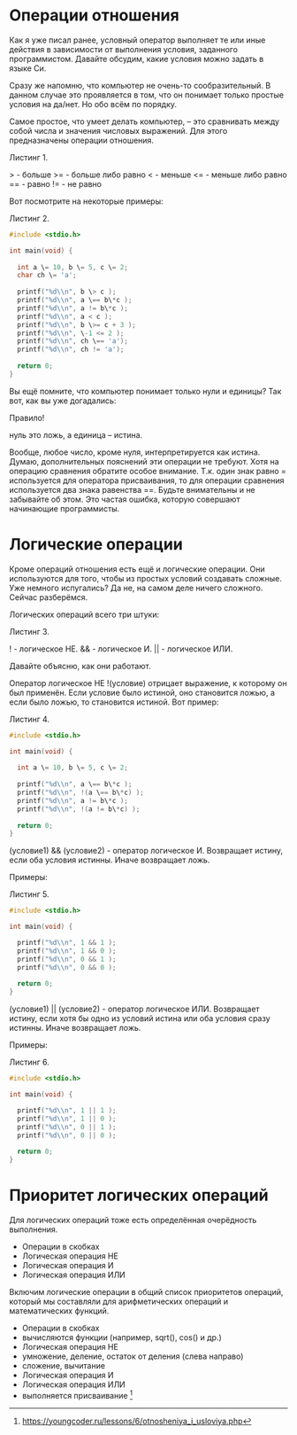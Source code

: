 
# Операции отношения

Как я уже писал ранее, условный оператор выполняет те или иные действия в зависимости от выполнения условия, заданного программистом. Давайте обсудим, какие условия можно задать в языке Си.

Сразу же напомню, что компьютер не очень-то сообразительный. В данном случае это проявляется в том, что он понимает только простые условия на да/нет. Но обо всём по порядку.

Самое простое, что умеет делать компьютер, – это сравнивать между собой числа и значения числовых выражений. Для этого предназначены операции отношения.

Листинг 1.
>
\> \- больше
\>= \- больше либо равно
< \- меньше
<= \- меньше либо равно
\== \- равно
!= \- не равно 

Вот посмотрите на некоторые примеры:

Листинг 2.
```C
#include <stdio.h>

int main(void) { 
  
  int a \= 10, b \= 5, c \= 2;
  char ch \= 'a';
  
  printf("%d\\n", b \> c );
  printf("%d\\n", a \== b\*c );
  printf("%d\\n", a != b\*c );
  printf("%d\\n", a < c );
  printf("%d\\n", b \>= c + 3 );
  printf("%d\\n", \-1 <= 2 );
  printf("%d\\n", ch \== 'a');
  printf("%d\\n", ch != 'a');
    
  return 0;
}

```

Вы ещё помните, что компьютер понимает только нули и единицы? Так вот, как вы уже догадались:

Правило!

нуль это ложь, а единица – истина.

Вообще, любое число, кроме нуля, интерпретируется как истина. Думаю, дополнительных пояснений эти операции не требуют. Хотя на операцию сравнения обратите особое внимание. Т.к. один знак равно \= используется для оператора присваивания, то для операции сравнения используется два знака равенства \==. Будьте внимательны и не забывайте об этом. Это частая ошибка, которую совершают начинающие программисты.

# Логические операции

Кроме операций отношения есть ещё и логические операции. Они используются для того, чтобы из простых условий создавать сложные. Уже немного испугались? Да не, на самом деле ничего сложного. Сейчас разберёмся.

Логических операций всего три штуки:

Листинг 3.
>
! \- логическое НЕ.
&& \- логическое И.
|| \- логическое ИЛИ.

Давайте объясню, как они работают.

Оператор логическое НЕ !(условие) отрицает выражение, к которому он был применён. Если условие было истиной, оно становится ложью, а если было ложью, то становится истиной. Вот пример:

Листинг 4.
```C
#include <stdio.h>

int main(void) { 
  
  int a \= 10, b \= 5, c \= 2;
    
  printf("%d\\n", a \== b\*c );
  printf("%d\\n", !(a \== b\*c) );
  printf("%d\\n", a != b\*c );
  printf("%d\\n", !(a != b\*c) );
    
  return 0;
}
```


(условие1) && (условие2) - оператор логическое И. Возвращает истину, если оба условия истинны. Иначе возвращает ложь.

Примеры:

Листинг 5.
```C
#include <stdio.h>

int main(void) { 

  printf("%d\\n", 1 && 1 );
  printf("%d\\n", 1 && 0 );
  printf("%d\\n", 0 && 1 );
  printf("%d\\n", 0 && 0 );
    
  return 0;
}
```


(условие1) || (условие2) - оператор логическое ИЛИ. Возвращает истину, если хотя бы одно из условий истина или оба условия сразу истинны. Иначе возвращает ложь.

Примеры:

Листинг 6.
```C
#include <stdio.h>

int main(void) { 

  printf("%d\\n", 1 || 1 );
  printf("%d\\n", 1 || 0 );
  printf("%d\\n", 0 || 1 );
  printf("%d\\n", 0 || 0 );
    
  return 0;
}
```


# Приоритет логических операций

Для логических операций тоже есть определённая очерёдность выполнения.

-   Операции в скобках
-   Логическая операция НЕ
-   Логическая операция И
-   Логическая операция ИЛИ

Включим логические операции в общий список приоритетов операций, который мы составляли для арифметических операций и математических функций.

-   Операции в скобках
-   вычисляются функции (например, sqrt(), cos() и др.)
-   Логическая операция НЕ
-   умножение, деление, остаток от деления (слева направо)
-   сложение, вычитание
-   Логическая операция И
-   Логическая операция ИЛИ
-   выполняется присваивание
[^1] 

 [^1]: https://youngcoder.ru/lessons/6/otnosheniya_i_usloviya.php  
